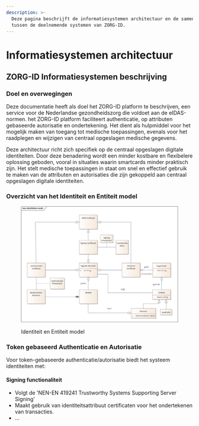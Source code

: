 ```yaml
---
description: >-
  Deze pagina beschrijft de informatiesystemen architectuur en de samenwerking
  tussen de deelnemende systemen van ZORG-ID.
---
```


# Informatiesystemen architectuur

## ZORG-ID Informatiesystemen beschrijving

### Doel en overwegingen

Deze documentatie heeft als doel het ZORG-ID platform te beschrijven, een service voor de Nederlandse gezondheidszorg die voldoet aan de eIDAS-normen. het ZORG-ID platform faciliteert authenticatie, op attributen gebaseerde autorisatie en ondertekening. Het dient als hulpmiddel voor het mogelijk maken van toegang tot medische toepassingen, evenals voor het raadplegen en wijzigen van centraal opgeslagen medische gegevens.

Deze architectuur richt zich specifiek op de centraal opgeslagen digitale identiteiten. Door deze benadering wordt een minder kostbare en flexibelere oplossing geboden, vooral in situaties waarin smartcards minder praktisch zijn. Het stelt medische toepassingen in staat om snel en effectief gebruik te maken van de attributen en autorisaties die zijn gekoppeld aan centraal opgeslagen digitale identiteiten.

### Overzicht van het Identiteit en Entiteit model

<figure><img src=".gitbook/assets/image.png" alt=""><figcaption><p>Identiteit en Entiteit model</p></figcaption></figure>



### Token gebaseerd Authenticatie en Autorisatie

Voor token-gebaseerde authenticatie/autorisatie biedt het systeem identiteiten met:

#### Signing functionaliteit

* Volgt de 'NEN-EN 419241 Trustworthy Systems Supporting Server Signing'
* Maakt gebruik van identiteitsattribuut certificaten voor het ondertekenen van transacties.
* ...

